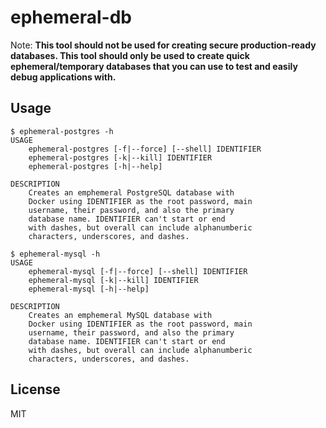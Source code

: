 # ephemeral-db

Note: **This tool should not be used for creating secure production-ready
databases. This tool should only be used to create quick ephemeral/temporary
databases that you can use to test and easily debug applications with.**

## Usage

```
$ ephemeral-postgres -h
USAGE
    ephemeral-postgres [-f|--force] [--shell] IDENTIFIER
    ephemeral-postgres [-k|--kill] IDENTIFIER
    ephemeral-postgres [-h|--help]

DESCRIPTION
    Creates an emphemeral PostgreSQL database with
    Docker using IDENTIFIER as the root password, main
    username, their password, and also the primary
    database name. IDENTIFIER can't start or end
    with dashes, but overall can include alphanumberic
    characters, underscores, and dashes.
```

```
$ ephemeral-mysql -h
USAGE
    ephemeral-mysql [-f|--force] [--shell] IDENTIFIER
    ephemeral-mysql [-k|--kill] IDENTIFIER
    ephemeral-mysql [-h|--help]

DESCRIPTION
    Creates an emphemeral MySQL database with
    Docker using IDENTIFIER as the root password, main
    username, their password, and also the primary
    database name. IDENTIFIER can't start or end
    with dashes, but overall can include alphanumberic
    characters, underscores, and dashes.
```

## License

MIT